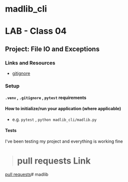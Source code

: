 # madlib_cli
# LAB - Class 04

## Project: File IO and Exceptions


### Links and Resources

- [gitignore](www.gitignore.io)

### Setup

#### `.venv` , `.gitignore` , `pytest` requirements 


#### How to initialize/run your application (where applicable)

- e.g. `pytest` , `python madlib_cli/madlib.py`


#### Tests

I've been testing my project and everything is working fine

> # pull requests Link
[pull requests]()# madlib
